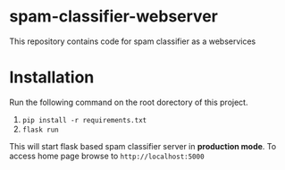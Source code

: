 # spam-classifier-webserver
This repository contains code for spam classifier as a webservices

# Installation
Run the following command on the root dorectory of this project.
1. `pip install -r requirements.txt `
2. `flask run `

This will start flask based spam classifier server in **production mode**.
To access home page browse to `http://localhost:5000`
